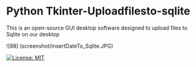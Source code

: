 # Python Tkinter-Uploadfilesto-sqlite
This is an open-source GUI desktop software designed to upload files to Sqlite on our desktop

![88] (screenshot/insertDateTo_Sqlite.JPG)

[![License: MIT](https://cdn.prod.website-files.com/5e0f1144930a8bc8aace526c/65dd9eb5aaca434fac4f1c34_License-MIT-blue.svg)](/LICENSE)
